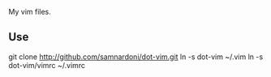 My vim files.

Use
---

git clone http://github.com/samnardoni/dot-vim.git
ln -s dot-vim ~/.vim
ln -s dot-vim/vimrc ~/.vimrc
